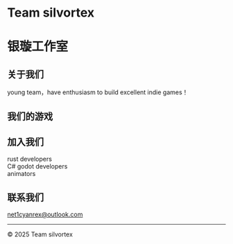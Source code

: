 # Team silvortex 
# 银璇工作室

## 关于我们

young team，have enthusiasm to build excellent indie games！

## 我们的游戏


### 

## 加入我们

rust developers<br>
C# godot developers<br>
animators

## 联系我们

net1cyanrex@outlook.com


---

© 2025 Team silvortex
